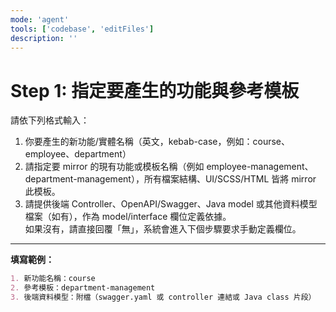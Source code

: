 ```yaml
---
mode: 'agent'
tools: ['codebase', 'editFiles']
description: ''
---
```


# Step 1: 指定要產生的功能與參考模板

請依下列格式輸入：

1. 你要產生的新功能/實體名稱（英文，kebab-case，例如：course、employee、department）
2. 請指定要 mirror 的現有功能或模板名稱（例如 employee-management、department-management），所有檔案結構、UI/SCSS/HTML 皆將 mirror 此模板。
3. 請提供後端 Controller、OpenAPI/Swagger、Java model 或其他資料模型檔案（如有），作為 model/interface 欄位定義依據。  
   如果沒有，請直接回覆「無」，系統會進入下個步驟要求手動定義欄位。

---

**填寫範例：**

```markdown
1. 新功能名稱：course
2. 參考模板：department-management
3. 後端資料模型：附檔（swagger.yaml 或 controller 連結或 Java class 片段）
